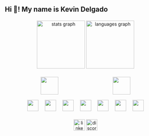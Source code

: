 <html>
<h2 align="left">Hi 👋! My name is Kevin Delgado</h2>

###

<div align="center">
  <img src="https://github-readme-stats.vercel.app/api?username=kdw06&hide_title=false&hide_rank=false&show_icons=true&include_all_commits=true&count_private=true&disable_animations=false&theme=dracula&locale=en&hide_border=false" height="150" alt="stats graph"  />
  <img src="https://github-readme-stats.vercel.app/api/top-langs?username=kdw06&locale=en&hide_title=false&layout=compact&card_width=320&langs_count=5&theme=dracula&hide_border=false" height="150" alt="languages graph"  />
</div>

###



###
<div align="center">

<a href="https://www.kali.org/"> <img src="https://www.kernel.org/theme/images/logos/tux.png" height="55"/></a>
<img width="162" />
<a href="https://www.microsoft.com/en-gb/windows/windows-11"><img src="https://logospng.org/download/windows-11/logo-windows-11-icon-1024.png" height="55"/></a>
</div>

<div align="center">
  <a href="https://www.kali.org/tools/hydra/"> <img src="https://www.kali.org/tools/hydra/images/hydra-logo.svg" height="35"/></a>
  <img width="12" />
   <a href="https://www.kali.org/tools/nmap/"> <img src="https://www.kali.org/tools/nmap/images/nmap-logo.svg" height="35"/></a>
  <img width="12" />
   <a href="https://www.kali.org/tools/aircrack-ng/"> <img src="https://www.kali.org/tools/aircrack-ng/images/aircrack-ng-logo.svg" height="35"/></a>
  <img width="12" />
   <a href="https://www.kali.org/tools/burpsuite/"> <img src="https://www.kali.org/tools/burpsuite/images/burpsuite-logo.svg" height="35"/></a>
  <img width="12" />
  <a href="https://www.uipath.com/"> <img src="https://res.cloudinary.com/brandpad/image/upload/c_scale,dpr_auto,f_auto,w_2560/v1720707161/12472/240711-header-logo_0b06e675" height="35"/></a>
  <img width="12" />
   <a href="https://www.uipath.com/"> <img src="https://duckduckgo.com/i/337d6ce5402b3892.png" height="35"/></a>
  <img width="12" />
  <a href="https://learn.microsoft.com/en-us/office/vba/api/overview/"> <img src="https://www.logolynx.com/images/logolynx/s_54/54280a02406d4b1eb00c41f685936ef1.jpeg" height="35"/> </a>
    
</div>

###

<div align="center">
  <a href="https://www.linkedin.com/in/kdelsa/"> <img src="https://img.shields.io/static/v1?message=LinkedIn&logo=linkedin&label=&color=0077B5&logoColor=white&labelColor=&style=for-the-badge" height="35" alt="linkedin logo"  /></a>
  <a href="https://www.discordapp.com/users/382752526417657857"><img src="https://img.shields.io/static/v1?message=Discord&logo=discord&label=&color=7289DA&logoColor=white&labelColor=&style=for-the-badge" height="35" alt="discord logo"/> </a>
</div>

###

<br clear="both">

</html>


 
